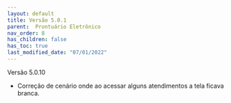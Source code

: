 ```yaml
---
layout: default
title: Versão 5.0.1
parent:  Prontuário Eletrônico
nav_order: 8
has_children: false
has_toc: true
last_modified_date: "07/01/2022"
---
```



Versão 5.0.10

* Correção de cenário onde ao acessar alguns atendimentos a tela ficava branca.

